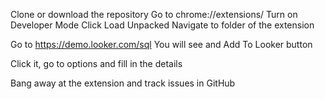 Clone or download the repository
Go to chrome://extensions/
Turn on Developer Mode
Click Load Unpacked
Navigate to folder of the extension

Go to https://demo.looker.com/sql
You will see and Add To Looker button

Click it, go to options and fill in the details

Bang away at the extension and track issues in GitHub

